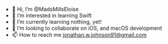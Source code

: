 - 👋 Hi, I’m @MadsMillsEloise
- 👀 I’m interested in learning Swift
- 🌱 I’m currently learning nothing, yet!
- 💞️ I’m looking to collaborate on iOS, and macOS development
- 📫 How to reach me jonathan.w.johnson91@gmail.com

<!---
MadsMillsEloise/MadsMillsEloise is a ✨ special ✨ repository because its `README.md` (this file) appears on your GitHub profile.
You can click the Preview link to take a look at your changes.
--->
